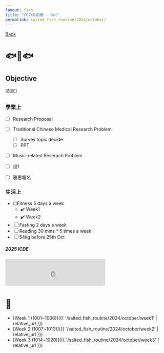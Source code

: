 ```yaml
---
layout: fish
title: "CCの自由賬 - Oct"
permalink: salted_fish_routine/2024/october/
---
```


<a href="{{ '/salted_fish_routine/2024/' | relative_url }}">Back</a>

# 🐟🐠🐟

## Objective
🗹🗵☐

### 學業上
* ☐ Research Proposal
* ☐ Traditional Chinese Medical Research Problem
  * ☐ Survey topic decide
  * ☐ PPT


* ☐ Music-related Reserach Problem
* ☐ 投1
* ☐ 雅思報名



### 生活上
* ☐Fitness 5 days a week
  * ✔️ Week1
  * ✔️ Week2
* ☐ Fasting 2 days a week
* ☐ Reading 30 mins * 5 times a week
* ☐ 54kg before 25th Oct





##### 2025 ICDE

<iframe src="https://free.timeanddate.com/countdown/i750r7bm/n594/cf12/cm0/cu4/ct0/cs0/ca0/co0/cr0/ss0/cac909/cpc909/pcfff/tcfff/fs200/szw448/szh189/iso2024-11-26T00:00:00/bo2" allowTransparency="true" frameborder="0" width="312" height="83"></iframe>


# 🎏
- [Week 1 (1001~1006)]({{ '/salted_fish_routine/2024/october/week1' | relative_url }})
- [Week 2 (1007~1013)]({{ '/salted_fish_routine/2024/october/week2' | relative_url }})
- [Week 3 (1014~1020)]({{ '/salted_fish_routine/2024/october/week3' | relative_url }})

